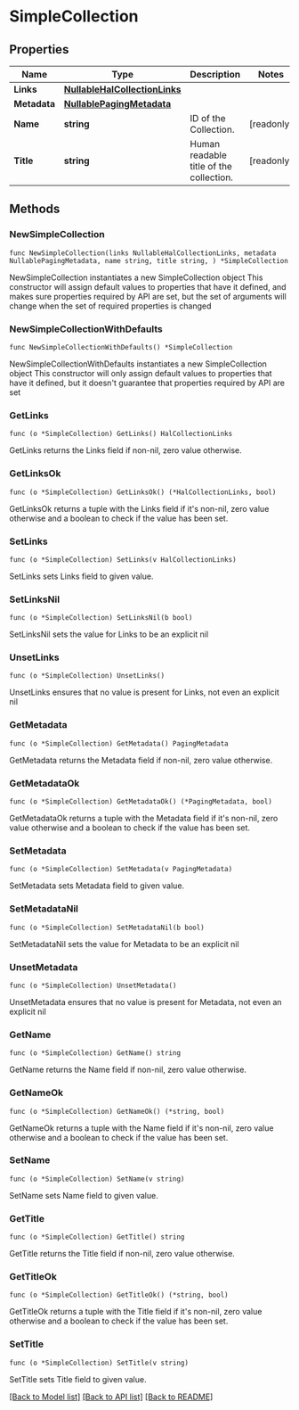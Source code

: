<!--
Copyright (C) 2020-2025 Arm Limited or its affiliates and Contributors. All rights reserved.
SPDX-License-Identifier: Apache-2.0
-->
# SimpleCollection

## Properties

Name | Type | Description | Notes
------------ | ------------- | ------------- | -------------
**Links** | [**NullableHalCollectionLinks**](HalCollectionLinks.md) |  | 
**Metadata** | [**NullablePagingMetadata**](PagingMetadata.md) |  | 
**Name** | **string** | ID of the Collection. | [readonly] 
**Title** | **string** | Human readable title of the collection. | [readonly] 

## Methods

### NewSimpleCollection

`func NewSimpleCollection(links NullableHalCollectionLinks, metadata NullablePagingMetadata, name string, title string, ) *SimpleCollection`

NewSimpleCollection instantiates a new SimpleCollection object
This constructor will assign default values to properties that have it defined,
and makes sure properties required by API are set, but the set of arguments
will change when the set of required properties is changed

### NewSimpleCollectionWithDefaults

`func NewSimpleCollectionWithDefaults() *SimpleCollection`

NewSimpleCollectionWithDefaults instantiates a new SimpleCollection object
This constructor will only assign default values to properties that have it defined,
but it doesn't guarantee that properties required by API are set

### GetLinks

`func (o *SimpleCollection) GetLinks() HalCollectionLinks`

GetLinks returns the Links field if non-nil, zero value otherwise.

### GetLinksOk

`func (o *SimpleCollection) GetLinksOk() (*HalCollectionLinks, bool)`

GetLinksOk returns a tuple with the Links field if it's non-nil, zero value otherwise
and a boolean to check if the value has been set.

### SetLinks

`func (o *SimpleCollection) SetLinks(v HalCollectionLinks)`

SetLinks sets Links field to given value.


### SetLinksNil

`func (o *SimpleCollection) SetLinksNil(b bool)`

 SetLinksNil sets the value for Links to be an explicit nil

### UnsetLinks
`func (o *SimpleCollection) UnsetLinks()`

UnsetLinks ensures that no value is present for Links, not even an explicit nil
### GetMetadata

`func (o *SimpleCollection) GetMetadata() PagingMetadata`

GetMetadata returns the Metadata field if non-nil, zero value otherwise.

### GetMetadataOk

`func (o *SimpleCollection) GetMetadataOk() (*PagingMetadata, bool)`

GetMetadataOk returns a tuple with the Metadata field if it's non-nil, zero value otherwise
and a boolean to check if the value has been set.

### SetMetadata

`func (o *SimpleCollection) SetMetadata(v PagingMetadata)`

SetMetadata sets Metadata field to given value.


### SetMetadataNil

`func (o *SimpleCollection) SetMetadataNil(b bool)`

 SetMetadataNil sets the value for Metadata to be an explicit nil

### UnsetMetadata
`func (o *SimpleCollection) UnsetMetadata()`

UnsetMetadata ensures that no value is present for Metadata, not even an explicit nil
### GetName

`func (o *SimpleCollection) GetName() string`

GetName returns the Name field if non-nil, zero value otherwise.

### GetNameOk

`func (o *SimpleCollection) GetNameOk() (*string, bool)`

GetNameOk returns a tuple with the Name field if it's non-nil, zero value otherwise
and a boolean to check if the value has been set.

### SetName

`func (o *SimpleCollection) SetName(v string)`

SetName sets Name field to given value.


### GetTitle

`func (o *SimpleCollection) GetTitle() string`

GetTitle returns the Title field if non-nil, zero value otherwise.

### GetTitleOk

`func (o *SimpleCollection) GetTitleOk() (*string, bool)`

GetTitleOk returns a tuple with the Title field if it's non-nil, zero value otherwise
and a boolean to check if the value has been set.

### SetTitle

`func (o *SimpleCollection) SetTitle(v string)`

SetTitle sets Title field to given value.



[[Back to Model list]](../README.md#documentation-for-models) [[Back to API list]](../README.md#documentation-for-api-endpoints) [[Back to README]](../README.md)


